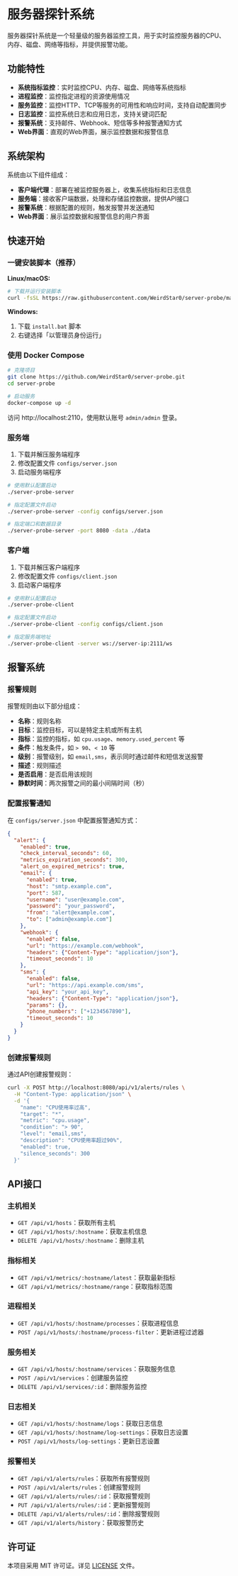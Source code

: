 # 服务器探针系统

服务器探针系统是一个轻量级的服务器监控工具，用于实时监控服务器的CPU、内存、磁盘、网络等指标，并提供报警功能。

## 功能特性

- **系统指标监控**：实时监控CPU、内存、磁盘、网络等系统指标
- **进程监控**：监控指定进程的资源使用情况
- **服务监控**：监控HTTP、TCP等服务的可用性和响应时间，支持自动配置同步
- **日志监控**：监控系统日志和应用日志，支持关键词匹配
- **报警系统**：支持邮件、Webhook、短信等多种报警通知方式
- **Web界面**：直观的Web界面，展示监控数据和报警信息

## 系统架构

系统由以下组件组成：

- **客户端代理**：部署在被监控服务器上，收集系统指标和日志信息
- **服务端**：接收客户端数据，处理和存储监控数据，提供API接口
- **报警系统**：根据配置的规则，触发报警并发送通知
- **Web界面**：展示监控数据和报警信息的用户界面

## 快速开始

### 一键安装脚本（推荐）

**Linux/macOS:**
```bash
# 下载并运行安装脚本
curl -fsSL https://raw.githubusercontent.com/WeirdStar0/server-probe/main/install.sh | sudo bash
```

**Windows:**
1. 下载 `install.bat` 脚本
2. 右键选择「以管理员身份运行」

### 使用 Docker Compose

```bash
# 克隆项目
git clone https://github.com/WeirdStar0/server-probe.git
cd server-probe

# 启动服务
docker-compose up -d
```

访问 http://localhost:2110，使用默认账号 `admin/admin` 登录。

### 服务端

1. 下载并解压服务端程序
2. 修改配置文件 `configs/server.json`
3. 启动服务端程序

```bash
# 使用默认配置启动
./server-probe-server

# 指定配置文件启动
./server-probe-server -config configs/server.json

# 指定端口和数据目录
./server-probe-server -port 8080 -data ./data
```

### 客户端

1. 下载并解压客户端程序
2. 修改配置文件 `configs/client.json`
3. 启动客户端程序

```bash
# 使用默认配置启动
./server-probe-client

# 指定配置文件启动
./server-probe-client -config configs/client.json

# 指定服务端地址
./server-probe-client -server ws://server-ip:2111/ws
```

## 报警系统

### 报警规则

报警规则由以下部分组成：

- **名称**：规则名称
- **目标**：监控目标，可以是特定主机或所有主机
- **指标**：监控的指标，如 `cpu.usage`、`memory.used_percent` 等
- **条件**：触发条件，如 `> 90`、`< 10` 等
- **级别**：报警级别，如 `email,sms`，表示同时通过邮件和短信发送报警
- **描述**：规则描述
- **是否启用**：是否启用该规则
- **静默时间**：两次报警之间的最小间隔时间（秒）

### 配置报警通知

在 `configs/server.json` 中配置报警通知方式：

```json
{
  "alert": {
    "enabled": true,
    "check_interval_seconds": 60,
    "metrics_expiration_seconds": 300,
    "alert_on_expired_metrics": true,
    "email": {
      "enabled": true,
      "host": "smtp.example.com",
      "port": 587,
      "username": "user@example.com",
      "password": "your_password",
      "from": "alert@example.com",
      "to": ["admin@example.com"]
    },
    "webhook": {
      "enabled": false,
      "url": "https://example.com/webhook",
      "headers": {"Content-Type": "application/json"},
      "timeout_seconds": 10
    },
    "sms": {
      "enabled": false,
      "url": "https://api.example.com/sms",
      "api_key": "your_api_key",
      "headers": {"Content-Type": "application/json"},
      "params": {},
      "phone_numbers": ["+1234567890"],
      "timeout_seconds": 10
    }
  }
}
```

### 创建报警规则

通过API创建报警规则：

```bash
curl -X POST http://localhost:8080/api/v1/alerts/rules \
  -H "Content-Type: application/json" \
  -d '{
    "name": "CPU使用率过高",
    "target": "*",
    "metric": "cpu.usage",
    "condition": "> 90",
    "level": "email,sms",
    "description": "CPU使用率超过90%",
    "enabled": true,
    "silence_seconds": 300
  }'
```

## API接口

### 主机相关

- `GET /api/v1/hosts`：获取所有主机
- `GET /api/v1/hosts/:hostname`：获取主机信息
- `DELETE /api/v1/hosts/:hostname`：删除主机

### 指标相关

- `GET /api/v1/metrics/:hostname/latest`：获取最新指标
- `GET /api/v1/metrics/:hostname/range`：获取指标范围

### 进程相关

- `GET /api/v1/hosts/:hostname/processes`：获取进程信息
- `POST /api/v1/hosts/:hostname/process-filter`：更新进程过滤器

### 服务相关

- `GET /api/v1/hosts/:hostname/services`：获取服务信息
- `POST /api/v1/services`：创建服务监控
- `DELETE /api/v1/services/:id`：删除服务监控

### 日志相关

- `GET /api/v1/hosts/:hostname/logs`：获取日志信息
- `GET /api/v1/hosts/:hostname/log-settings`：获取日志设置
- `POST /api/v1/hosts/log-settings`：更新日志设置

### 报警相关

- `GET /api/v1/alerts/rules`：获取所有报警规则
- `POST /api/v1/alerts/rules`：创建报警规则
- `GET /api/v1/alerts/rules/:id`：获取报警规则
- `PUT /api/v1/alerts/rules/:id`：更新报警规则
- `DELETE /api/v1/alerts/rules/:id`：删除报警规则
- `GET /api/v1/alerts/history`：获取报警历史

## 许可证

本项目采用 MIT 许可证。详见 [LICENSE](LICENSE) 文件。